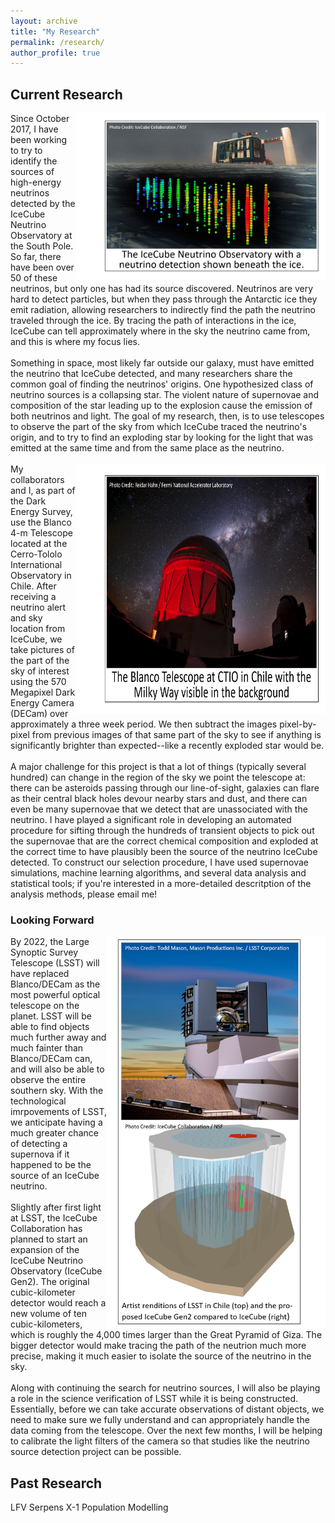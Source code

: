 ```yaml
---
layout: archive
title: "My Research"
permalink: /research/
author_profile: true
---
```


## Current Research
<img align="right" src="/IceCube_caption.png" width="400">
Since October 2017, I have been working to try to identify the sources of high-energy neutrinos detected by the IceCube Neutrino Observatory at the South Pole. So far, there have been over 50 of these neutrinos, but only one has had its source discovered. Neutrinos are very hard to detect particles, but when they pass through the Antarctic ice they emit radiation, allowing researchers to indirectly find the path the neutrino traveled through the ice. By tracing the path of interactions in the ice, IceCube can tell approximately where in the sky the neutrino came from, and this is where my focus lies.
<br><br>
Something in space, most likely far outside our galaxy, must have emitted the neutrino that IceCube detected, and many researchers share the common goal of finding the neutrinos' origins. One hypothesized class of neutrino sources is a collapsing star. The violent nature of supernovae and composition of the star leading up to the explosion cause the emission of both neutrinos and light. The goal of my research, then, is to use telescopes to observe the part of the sky from which IceCube traced the neutrino's origin, and to try to find an exploding star by looking for the light that was emitted at the same time and from the same place as the neutrino.
<br><br>
<img align="right" src="/Blanco_caption.png" width="400" height="400">
My collaborators and I, as part of the Dark Energy Survey, use the Blanco 4-m Telescope located at the Cerro-Tololo International Observatory in Chile. After receiving a neutrino alert and sky location from IceCube, we take pictures of the part of the sky of interest using the 570 Megapixel Dark Energy Camera (DECam) over approximately a three week period. We then subtract the images pixel-by-pixel from previous images of that same part of the sky to see if anything is significantly brighter than expected--like a recently exploded star would be.
<br><br>
A major challenge for this project is that a lot of things (typically several hundred) can change in the region of the sky we point the telescope at: there can be asteroids passing through our line-of-sight, galaxies can flare as their central black holes devour nearby stars and dust, and there can even be many supernovae that we detect that are unassociated with the neutrino. I have played a significant role in developing an automated procedure for sifting through the hundreds of transient objects to pick out the supernovae that are the correct chemical composition and exploded at the correct time to have plausibly been the source of the neutrino IceCube detected. To construct our selection procedure, I have used supernovae simulations, machine learning algorithms, and several data analysis and statistical tools; if you're interested in a more-detailed descritption of the analysis methods, please email me!

### Looking Forward
<img align="right" src="/LSST_and_Icgen2_horizontal.png" width="350">
By 2022, the Large Synoptic Survey Telescope (LSST) will have replaced Blanco/DECam as the most powerful optical telescope on the planet. LSST will be able to find objects much further away and much fainter than Blanco/DECam can, and will also be able to observe the entire southern sky. With the technological imrpovements of LSST, we anticipate having a much greater chance of detecting a supernova if it happened to be the source of an IceCube neutrino.
<br><br>
Slightly after first light at LSST, the IceCube Collaboration has planned to start an expansion of the IceCube Neutrino Observatory (IceCube Gen2). The original cubic-kilometer detector would reach a new volume of ten cubic-kilometers, which is roughly the 4,000 times larger than the Great Pyramid of Giza. The bigger detector would make tracing the path of the neutrion much more precise, making it much easier to isolate the source of the neutrino in the sky.
<br><br>
Along with continuing the search for neutrino sources, I will also be playing a role in the science verification of LSST while it is being constructed. Essentially, before we can take accurate observations of distant objects, we need to make sure we fully understand and can appropriately handle the data coming from the telescope. Over the next few months, I will be helping to calibrate the light filters of the camera so that studies like the neutrino source detection project can be possible.

## Past Research
LFV
Serpens X-1
Population Modelling
